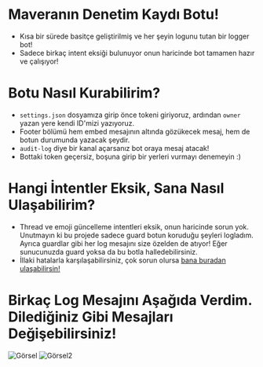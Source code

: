 # Maveranın Denetim Kaydı Botu!

- Kısa bir sürede basitçe geliştirilmiş ve her şeyin logunu tutan bir logger bot!
- Sadece birkaç intent eksiği bulunuyor onun haricinde bot tamamen hazır ve çalışıyor!

# Botu Nasıl Kurabilirim?

- `settings.json` dosyamıza girip önce tokeni giriyoruz, ardından `owner` yazan yere kendi ID'mizi yazıyoruz.
-  Footer bölümü hem embed mesajının altında gözükecek mesaj, hem de botun durumunda yazacak şeydir.
-  `audit-log` diye bir kanal açarsanız bot oraya mesaj atacak!
-  Bottaki token geçersiz, boşuna girip bir yerleri vurmayı denemeyin :)

# Hangi İntentler Eksik, Sana Nasıl Ulaşabilirim?

- Thread ve emoji güncelleme intentleri eksik, onun haricinde sorun yok. Unutmayın ki bu projede sadece guard botun koruduğu şeyleri logladım. Ayrıca guardlar gibi her log mesajını size özelden de atıyor! Eğer sunucunuzda guard yoksa da bu botla halledebilirsiniz.
- İllaki hatalarla karşılaşabilirsiniz, çok sorun olursa [bana buradan ulaşabilirsin!](https://discord.gg/TJJ9sPCq3T)

# Birkaç Log Mesajını Aşağıda Verdim. Dilediğiniz Gibi Mesajları Değişebilirsiniz!

![Görsel](https://cdn.discordapp.com/attachments/866759311941173268/891011881790218260/unknown.png)
![Görsel2](https://cdn.discordapp.com/attachments/866759311941173268/891011960911585372/unknown.png)
